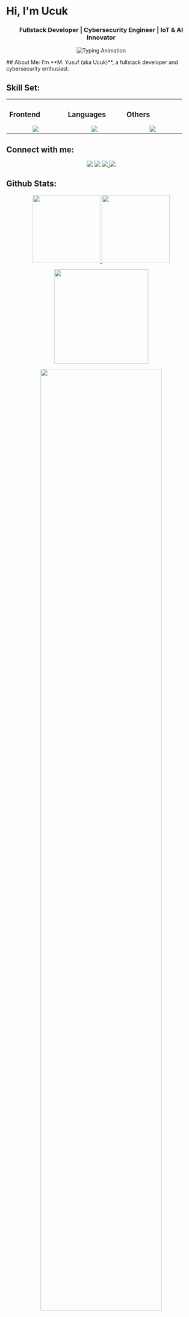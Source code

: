# Hi, I'm Ucuk
<h3 align="center">Fullstack Developer | Cybersecurity Engineer | IoT & AI Innovator</h3>

<p align="center">
  <img src="https://readme-typing-svg.herokuapp.com?font=Orbitron&size=24&color=00FFFF&center=true&vCenter=true&width=600&lines=Fullstack+Developer+%7C+IoT+Engineer;AI+%26+Cybersecurity+Researcher;📱+WhatsApp+%2F+Telegram+Bot+Developer;🌐+MySQL+%2F+JavaScript+%2F+Node.js+Expert" alt="Typing Animation" />
</p>
## About Me:
I’m **M. Yusuf (aka Ucuk)**, a fullstack developer and cybersecurity enthusiast.  

## Skill Set:

<table><tr><td valign="top" width="25%">

### Frontend  
<a href="https://github.com/ucuk">
<div align="center">  
       <img src="https://skillicons.dev/icons?i=html,php,css,tailwind,bootstrap,js&perline=4" /> 
</div>
</a>
 </td><td valign="top" width="25%">
        
### Languages
<a href="https://github.com/ucuk">
<div align="center">
       <img src="https://skillicons.dev/icons?i=python,js,php,,mysql,cpp,java,nodejs&perline=4" /> 
</div>
</a>

</td><td valign="top" width="25%">
  
### Others
<a href="https://github.com/ucuk">
<div align="center">
       <img src="https://skillicons.dev/icons?i=git,aws,vercel&perline=4" /> 
</div>
</a>
</td>
</tr></table>


## Connect with me:
<div align="center">
    <a href="https://www.linkedin.com/in/m-yusuf-497204328/" target="_blank"><img src="https://img.shields.io/badge/-Ucuk-0077B5?style=flat&logo=Linkedin&logoColor=white"/></a>
    <a target="_blank" href="mailto:ronin092482@gmail.com"><img src="https://img.shields.io/badge/-ronin092482@gmail.com-D14836?style=flat&logo=Gmail&logoColor=white"/></a>
    <a href="https://t.me/Yusf048" target="_blank"> <img src="https://img.shields.io/badge/Telegram-Contact-blue?logo=telegram" /> </a>
    <a href="https://wa.me/6285954770448" target="_blank"> <img src="https://img.shields.io/badge/WhatsApp-Chat-green?logo=whatsapp" />
</a>
</div>

 ## Github Stats:
<p align="center">
    <a href="https://github.com/ucuk">
        <img height="180em" src="https://github-readme-stats.vercel.app/api?username=ucuk&show_icons=true&theme=radical&include_all_commits=true&count_private=true&hide_border=true"/>
        <img height="180em" src="https://github-readme-stats.vercel.app/api/top-langs/?username=ucuk&layout=compact&theme=radical&hide_border=true" />
  </a>
    </a>
</p>
<!-- Activity Graph -->
<p align="center">
  <a href="https://github.com/ucuk">
    <img height=250 src="https://github-readme-activity-graph.vercel.app/graph?username=ucuk&bg_color=0d1117&color=00FFFF&line=00FFFF&point=FFFFFF&area_color=4ecdc4&border_radius=24.5&title_color=00FFFF&border_radius=20px"/>
  </a> 
</p>


 <p align="center">
   <a href="https://github.com/ucuk"> 
     <img width="80%" src="https://github-readme-streak-stats.herokuapp.com/?user=ucuk&show_icons=true&locale=en&layout=demo&theme=radical&hide_border=true" /> 
   </a>  
 </p>

<br>

<div id="header" align="center">
  
  <p align="center"> <a href="https://github.com/ucuk/github-profile-trophy"><img src="https://github-profile-trophy.vercel.app/?username=ucuk&theme=onedark" alt="ucuk" /></a> </p>
  
<p align="left"> <a href="https://x.com/ucukdev" target="blank"><img src="https://img.shields.io/twitter/follow/?logo=x&style=for-the-badge" alt="" /></a> </p>

  <img src="https://komarev.com/ghpvc/?username=ucuk&style=for-the-badge&color=00FFFF" alt=""/>
</div>

<h2  align="center">💻 Check Out My Repos ⬇️ </h2>

#

<!-- <div align="center">
  <a href="https://github.com/ucuk">
    <img src="https://quotes-github-readme.vercel.app/api?theme=dark">
  </a>
 </div> -->

<!-- Pinned Repos Example -->
<div align="center">
  <table>
    <tr>
      <td width="45%;"><a href="https://github.com/ucuk/jx-45"><img src="https://github-readme-stats.vercel.app/api/pin/?username=ucuk&repo=jx-45&theme=radical"/></a></td>
      <td width="10px"></td>
      <td width="45%;"><a href="https://github.com/ucuk/ai-jx"><img src="https://github-readme-stats.vercel.app/api/pin/?username=ucuk&repo=ai-jx&theme=radical"/></a></td>
    </tr>
    <tr>
      <td width="45%;"><a href="https://github.com/ucuk/validasi-sertifikat"><img src="https://github-readme-stats.vercel.app/api/pin/?username=ucuk&repo=validasi-sertifikat&theme=radical"/></a></td>
      <td width="10px"></td>
      <td width="45%;"><a href="https://github.com/ucuk/beautyclinic"><img src="https://github-readme-stats.vercel.app/api/pin/?username=ucuk&repo=beautyclinic&theme=radical"/></a></td>
    </tr>
  </table>
</div>

